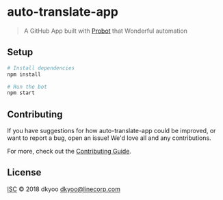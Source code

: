 # auto-translate-app

> A GitHub App built with [Probot](https://github.com/probot/probot) that Wonderful automation

## Setup

```sh
# Install dependencies
npm install

# Run the bot
npm start
```

## Contributing

If you have suggestions for how auto-translate-app could be improved, or want to report a bug, open an issue! We'd love all and any contributions.

For more, check out the [Contributing Guide](CONTRIBUTING.md).

## License

[ISC](LICENSE) © 2018 dkyoo <dkyoo@linecorp.com>
